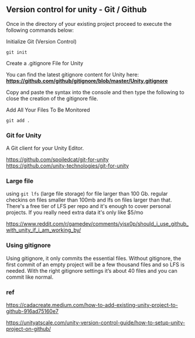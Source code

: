 ## Version control for unity - Git / Github

Once in the directory of your existing project proceed to execute the following commands below:

Initialize Git (Version Control)
```
git init
```
Create a .gitignore File for Unity

You can find the latest gitignore content for Unity here:  **https://github.com/github/gitignore/blob/master/Unity.gitignore**

Copy and paste the syntax into the console and then type the following to close the creation of the gitignore file.

Add All Your Files To Be Monitored
```
git add .
```


### Git for Unity
A Git client for your Unity Editor. 

https://github.com/spoiledcat/git-for-unity \
https://github.com/unity-technologies/git-for-unity 


### Large file
using `git lfs` (large file storage) for file larger than 100 Gb.  regular checkins on files smaller than 100mb and lfs on files larger than that. There's a free tier of LFS per repo and it's enough to cover personal projects. If you really need extra data it's only like $5/mo

https://www.reddit.com/r/gamedev/comments/yjsx0p/should_i_use_github_with_unity_if_i_am_working_by/


### Using gitignore
Using gitignore, it only commits the essential files. Without gitignore, the first commit of an empty project will be a few thousand files and so LFS is needed. With the right gitignore settings it’s about 40 files and you can commit like normal. 


### ref 

https://cadacreate.medium.com/how-to-add-existing-unity-project-to-github-916ad75160e7

https://unityatscale.com/unity-version-control-guide/how-to-setup-unity-project-on-github/
